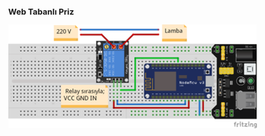### Web Tabanlı Priz

![alt text][logo]

[logo]: https://github.com/doneforaiur/web-tabanli-priz/blob/master/webpriz.png "Web Tabanlı Priz Şeması"
